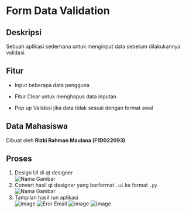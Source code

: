 # Form Data Validation

## Deskripsi

Sebuah aplikasi sederhana untuk menginput data sebelum dilakukannya validasi.

## Fitur

- Input beberapa data pengguna
  
- Fitur Clear untuk menghapus data inputan 

- Pop up Validasi jika data tidak sesuai dengan format awal 

## Data Mahasiswa

Dibuat oleh **Rizki Rahman Maulana (F1D022093)**

## Proses

1. Design UI di qt designer <br>
![Nama Gambar](https://github.com/ikirhmn/pv25-week4./blob/main/assets/)
2. Convert hasil qt designer yang berformat `.ui` ke format `.py` <br>
![Nama Gambar](https://github.com/ikirhmn/pv25-week4./blob/main/)
3. Tampilan hasil run aplikasi <br>
![image](https://github.com/user-attachments/assets/97d70402-6c2b-46e8-a4c9-fdda0e5b0f0a)
![Eror Email](https://github.com/user-attachments/assets/4daadea2-aeb5-4cfe-91e6-ccd6852e5259)
![image](https://github.com/user-attachments/assets/be3a2e65-75e6-4b3e-a320-caee9e3c3079)
![image](https://github.com/user-attachments/assets/0bc9fb82-7297-4072-b0f3-cbf3e897c4ae)

